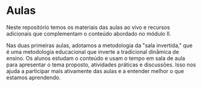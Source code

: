 # Aulas

Neste repositório temos os materiais das aulas ao vivo e recursos adicionais que complementam o conteúdo abordado no módulo II.

Nas duas primeiras aulas, adotamos a metodologia da "sala invertida," que é uma metodologia educacional que inverte a tradicional dinâmica de ensino. 
Os alunos estudam o conteúdo e usam o tempo em sala de aula para apresentar o tema proposto, atividades práticas e discussões. 
Isso nos ajuda a participar mais ativamente das aulas e a entender melhor o que estamos aprendendo.


